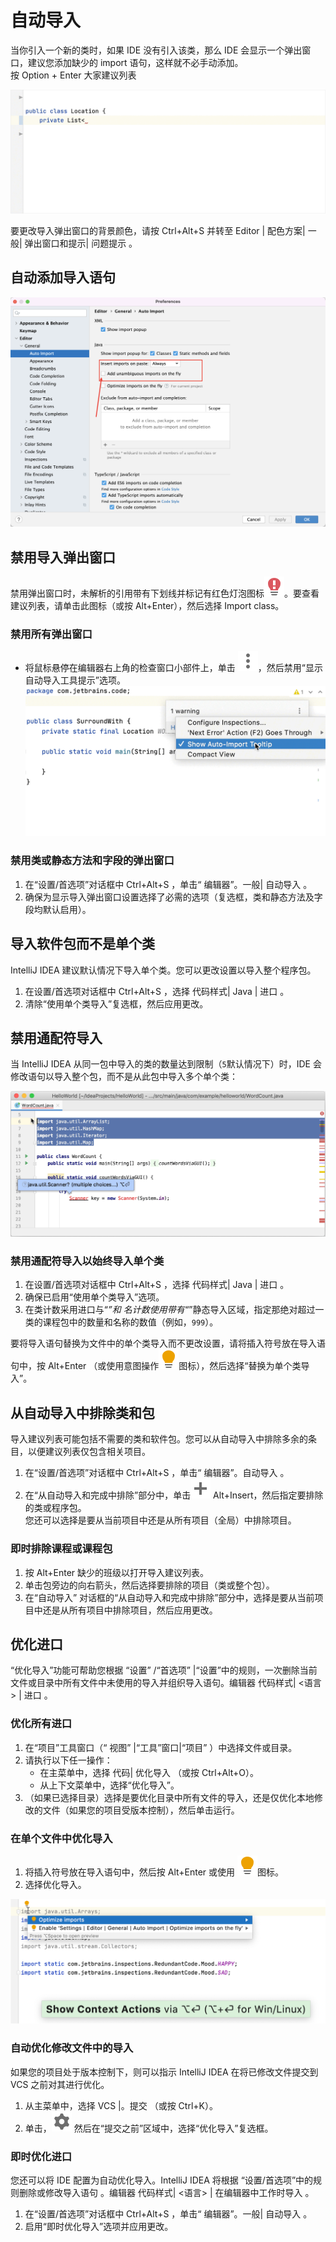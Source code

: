 # 自动导入

当你引入一个新的类时，如果 IDE 没有引入该类，那么 IDE 会显示一个弹出窗口，建议您添加缺少的 import 语句，这样就不必手动添加。<br />按 Option + Enter 大家建议列表

![](/images/auto-import-idea/cc9f2308ded413181b31edb3251b9690.png)

要更改导入弹出窗口的背景颜色，请按 Ctrl+Alt+S 并转至 Editor | 配色方案| 一般| 弹出窗口和提示| 问题提示 。

## 自动添加导入语句

![image.png](/images/auto-import-idea/05c21d40574a394b8196ba9c6b90f946.png)

## 禁用导入弹出窗口

禁用弹出窗口时，未解析的引用带有下划线并标记有红色灯泡图标![](/images/auto-import-idea/cc6c6c4a36e52acdacef4fd4832e2c7e.svg)。要查看建议列表，请单击此图标（或按 Alt+Enter），然后选择 Import class。

### 禁用所有弹出窗口

- 将鼠标悬停在编辑器右上角的检查窗口小部件上，单击 ![](/images/auto-import-idea/00d6cca386e67c1c83b4e07ab051a2d6.svg)，然后禁用“显示自动导入工具提示”选项。<br />![](/images/auto-import-idea/b27eb00143e051197b9ff7234c90b1fd.png)

### 禁用类或静态方法和字段的弹出窗口

1. 在“设置/首选项”对话框中 Ctrl+Alt+S ，单击“ 编辑器”。一般| 自动导入 。
1. 确保为显示导入弹出窗口设置选择了必需的选项（复选框，类和静态方法及字段均默认启用）。

## 导入软件包而不是单个类

IntelliJ IDEA 建议默认情况下导入单个类。您可以更改设置以导入整个程序包。

1. 在设置/首选项对话框中 Ctrl+Alt+S ，选择 代码样式| Java | 进口 。
1. 清除“使用单个类导入”复选框，然后应用更改。

## 禁用通配符导入

当 IntelliJ IDEA 从同一包中导入的类的数量达到限制（`5`默认情况下）时，IDE 会修改语句以导入整个包，而不是从此包中导入多个单个类：

![](/images/auto-import-idea/f052c5fd175d906c1a870181470ae008.png)

### 禁用通配符导入以始终导入单个类

1. 在设置/首选项对话框中 Ctrl+Alt+S ，选择 代码样式| Java | 进口 。
1. 确保已启用“使用单个类导入”选项。
1. 在类计数采用进口与“_”和 名计数使用带有“_”静态导入区域，指定那绝对超过一类的课程包中的数量和名称的数值（例如，`999`）。

要将导入语句替换为文件中的单个类导入而不更改设置，请将插入符号放在导入语句中，按 Alt+Enter （或使用意图操作![](/images/auto-import-idea/683c8f96584dc026a2dd39e60094203d.svg)图标），然后选择“替换为单个类导入”。

## 从自动导入中排除类和包

导入建议列表可能包括不需要的类和软件包。您可以从自动导入中排除多余的条目，以便建议列表仅包含相关项目。

1. 在“设置/首选项”对话框中 Ctrl+Alt+S ，单击“ 编辑器”。自动导入 。
1. 在“从自动导入和完成中排除”部分中，单击![](/images/auto-import-idea/46e3abb0be1caac01d460c2e2f70bed9.svg) Alt+Insert，然后指定要排除的类或程序包。<br />您还可以选择是要从当前项目中还是从所有项目（全局）中排除项目。

### 即时排除课程或课程包

1. 按 Alt+Enter 缺少的班级以打开导入建议列表。
1. 单击包旁边的向右箭头，然后选择要排除的项目（类或整个包）。
1. 在“自动导入” 对话框的“从自动导入和完成中排除”部分中，选择是要从当前项目中还是从所有项目中排除项目，然后应用更改。

## 优化进口

“优化导入”功能可帮助您根据 “设置” /“首选项” |“设置”中的规则，一次删除当前文件或目录中所有文件中未使用的导入并组织导入语句。编辑器 代码样式| <语言> | 进口 。

### 优化所有进口

1. 在“项目”工具窗口（“ 视图” |“工具”窗口|“项目” ）中选择文件或目录。
1. 请执行以下任一操作：
   - 在主菜单中，选择 代码| 优化导入 （或按 Ctrl+Alt+O）。
   - 从上下文菜单中，选择“优化导入”。
1. （如果已选择目录）选择是要优化目录中所有文件的导入，还是仅优化本地修改的文件（如果您的项目受版本控制），然后单击运行。

### 在单个文件中优化导入

1. 将插入符号放在导入语句中，然后按 Alt+Enter 或使用 ![](/images/auto-import-idea/9d142efe477950e26f1cf92a41ab803c.svg)图标。
1. 选择优化导入。

![](/images/auto-import-idea/c87e9030c0ab9f7075388a1b516e8ae4.png)

### 自动优化修改文件中的导入

如果您的项目处于版本控制下，则可以指示 IntelliJ IDEA 在将已修改文件提交到 VCS 之前对其进行优化。

1. 从主菜单中，选择 VCS |。提交 （或按 Ctrl+K）。
1. 单击，![](/images/auto-import-idea/9d424a855aa0ec60e27f0311f151275c.svg) 然后在“提交之前”区域中，选择“优化导入”复选框。

### 即时优化进口

您还可以将 IDE 配置为自动优化导入。IntelliJ IDEA 将根据 “设置/首选项”中的规则删除或修改导入语句 。编辑器 代码样式| <语言> | 在编辑器中工作时导入 。

1. 在“设置/首选项”对话框中 Ctrl+Alt+S ，单击“ 编辑器”。一般| 自动导入 。
1. 启用“即时优化导入”选项并应用更改。
